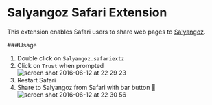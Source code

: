 # Salyangoz Safari Extension
This extension enables Safari users to share web pages to [Salyangoz](http://salyangoz.me).

###Usage
1) Double click on `Salyangoz.safariextz` <br/>
2) Click on `Trust` when prompted <br/>
![screen shot 2016-06-12 at 22 29 23](https://cloud.githubusercontent.com/assets/1969638/15993402/c09dcc2e-30ed-11e6-9893-4ee136a47320.png)
3) Restart Safari <br/>
4) Share to Salyangoz from Safari with bar button :tada: <br/>
![screen shot 2016-06-12 at 22 30 56](https://cloud.githubusercontent.com/assets/1969638/15993403/c3734e10-30ed-11e6-983c-d94c4cd85f0e.png)
